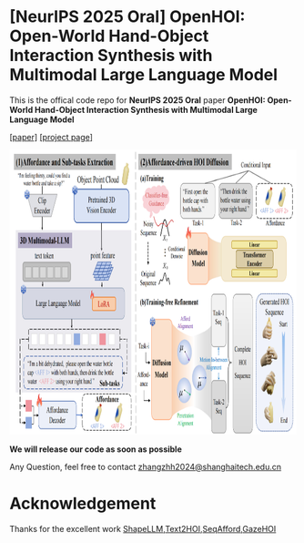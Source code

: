 # [NeurIPS 2025 Oral] OpenHOI: Open-World Hand-Object Interaction Synthesis with Multimodal Large Language Model

This is the offical code repo for **NeurIPS 2025 Oral** paper **OpenHOI: Open-World Hand-Object Interaction Synthesis with Multimodal Large Language Model**

[[paper]](https://arxiv.org/abs/2505.18947) [[project page]](http://openhoi.github.io/)

<div align="center">
    <img src="pipeline.png" height=500>
</div>



**We will release our code as soon as possible**

Any Question, feel free to contact zhangzhh2024@shanghaitech.edu.cn

# Acknowledgement
Thanks for the excellent work [ShapeLLM](https://github.com/qizekun/ShapeLLM/),[Text2HOI](https://github.com/JunukCha/Text2HOI),[SeqAfford](https://github.com/hq-King/SeqAfford),[GazeHOI](https://github.com/takiee/GazeHOI-toolkit)